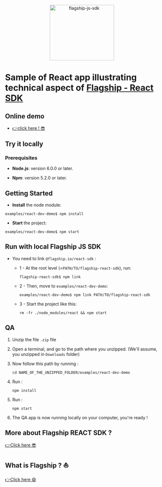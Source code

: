 <p align="center">

<img  src="https://mk0abtastybwtpirqi5t.kinstacdn.com/wp-content/uploads/picture-solutions-persona-product-flagship.jpg"  width="211"  height="182"  alt="flagship-js-sdk"  />

</p>

# Sample of React app illustrating technical aspect of [Flagship - React SDK](../../README.md)

## Online demo

<ul style="line-height:1.4;"><li><a href='https://abtasty.github.io/flagship-react-sdk/'>👉click here ! 😎</a></li></ul>
  
## Try it locally

### Prerequisites

-   **Node.js**: version 6.0.0 or later.

-   **Npm**: version 5.2.0 or later.

## Getting Started

-   **Install** the node module:

```
examples/react-dev-demo$ npm install
```

-   **Start** the project:

```
examples/react-dev-demo$ npm start
```

## Run with local Flagship JS SDK

-   You need to link `@flagship.io/react-sdk` :

    -   1 - At the root level (=`PATH/TO/flagship-react-sdk`), run:

        ```
        flagship-react-sdk$ npm link
        ```

    -   2 - Then, move to `examples/react-dev-demo`:

        ```
        examples/react-dev-demo$ npm link PATH/TO/flagship-react-sdk
        ```

    -   3 - Start the project like this:
        ```
        rm -fr ./node_modules/react && npm start
        ```

## QA

1. Unzip the file `.zip` file

2. Open a terminal, and go to the path where you unzipped. (We'll assume, you unzipped in `Downloads` folder)

3. Now follow this path by running :

    ```
    cd NAME_OF_THE_UNZIPPED_FOLDER/examples/react-dev-demo
    ```

4. Run :

    ```
    npm install
    ```

5. Run :

    ```
    npm start
    ```

6. The QA app is now running locally on your computer, you're ready !

## More about Flagship REACT SDK ?

[👉Click here 😎](../../README.md)

## What is Flagship ? ⛵️

[👉Click here 😄](https://www.abtasty.com/solutions-product-teams/)
